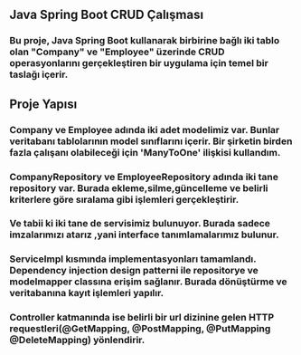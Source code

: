 ## Java Spring Boot CRUD Çalışması
### Bu proje, Java Spring Boot kullanarak birbirine bağlı iki tablo olan "Company" ve "Employee" üzerinde CRUD operasyonlarını gerçekleştiren bir uygulama için temel bir taslağı içerir.
## Proje Yapısı
### Company ve Employee adında iki adet modelimiz var. Bunlar veritabanı tablolarının model sınıflarını içerir. Bir şirketin birden fazla çalışanı olabileceği için 'ManyToOne' ilişkisi kullandım.
### CompanyRepository ve EmployeeRepository adında iki tane repository var. Burada ekleme,silme,güncelleme ve belirli kriterlere göre sıralama gibi işlemleri gerçekleştirir.
### Ve tabii ki iki tane de servisimiz bulunuyor. Burada sadece imzalarımızı atarız ,yani interface tanımlamalarımız bulunur.
### ServiceImpl kısmında implementasyonları tamamlandı. Dependency injection design patterni ile repositorye ve modelmapper classına erişim sağlanır. Burada dönüştürme ve veritabanına kayıt işlemleri yapılır.
### Controller katmanında ise belirli bir url dizinine gelen HTTP requestleri(@GetMapping, @PostMapping, @PutMapping @DeleteMapping) yönlendirir.
